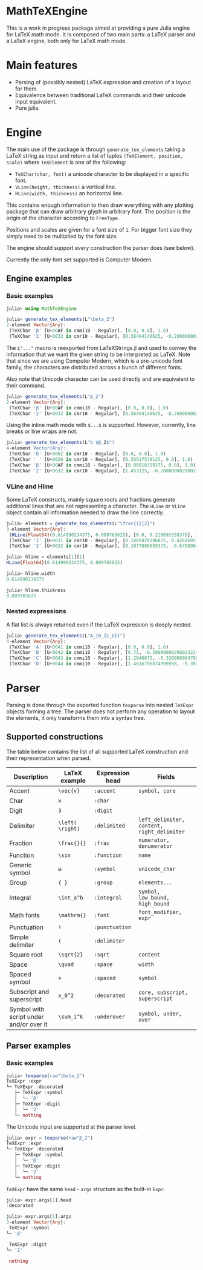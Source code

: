 # MathTeXEngine

This is a work in progress package aimed at providing a pure Julia engine for LaTeX math mode. It is composed of two main parts: a LaTeX parser and a LaTeX engine, both only for LaTeX math mode.

# Main features

- Parsing of (possibly nested) LaTeX expression and creation of a layout for them.
- Equivalence between traditional LaTeX commands and their unicode input equivalent.
- Pure julia.

# Engine

The main use of the package is through `generate_tex_elements` taking a LaTeX string as input and return a list of tuples `(TeXElement, position, scale)` where `TeXElement` is one of the following:

- `TeXChar(char, font)` a unicode character to be displayed in a specific font.
- `VLine(height, thickness)` a vertical line.
- `HLine(width, thickness)` an horizontal line.

This contains enough information to then draw everything with any plotting package that can draw arbitrary glyph in arbitrary font. The position is the origin of the character according to `FreeType`.

Positions and scales are given for a font size of `1`. For bigger font size they simply need to be multiplied by the font size.

The engine should support every construction the parser does (see below).

Currently the only font set supported is Computer Modern.

## Engine examples

### Basic examples

```julia
julia> using MathTeXEngine

julia> generate_tex_elements(L"\beta_2")
2-element Vector{Any}:
 (TeXChar 'β' [U+00AF in cmmi10 - Regular], [0.0, 0.0], 1.0)
 (TeXChar '2' [U+0032 in cmr10 - Regular], [0.56494140625, -0.20000000298023224], 0.6)
```

The `L"..."` macro is reexported from LaTeXStrings.jl and used to convey the information that we want the given string to be interpreted as LaTeX. Note that since we are using Computer Modern, which is a pre-unicode font family, the characters are distributed across a bunch of different fonts.

Also note that Unicode character can be used directly and are equivalent to their command.

```julia
julia> generate_tex_elements(L"β_2")
2-element Vector{Any}:
 (TeXChar 'β' [U+00AF in cmmi10 - Regular], [0.0, 0.0], 1.0)
 (TeXChar '2' [U+0032 in cmr10 - Regular], [0.56494140625, -0.20000000298023224], 0.6)
```

Using the inline math mode with `$...$` is supported. However, currently, line breaks or line wraps are not.

```julia
julia> generate_tex_elements(L"b $β_2$")
4-element Vector{Any}:
 (TeXChar 'b' [U+0062 in cmr10 - Regular], [0.0, 0.0], 1.0)
 (TeXChar ' ' [U+0020 in cmr10 - Regular], [0.55517578125, 0.0], 1.0)
 (TeXChar 'β' [U+00AF in cmmi10 - Regular], [0.88818359375, 0.0], 1.0)
 (TeXChar '2' [U+0032 in cmr10 - Regular], [1.453125, -0.20000000298023224], 0.6)
```

### VLine and Hline

Some LaTeX constructs, mainly square roots and fractions generate additional lines that are not representing a character. The `HLine` or `VLine` object contain all information needed to draw the line correctly.

```julia
julia> elements = generate_tex_elements(L"\frac{1}{2}")
3-element Vector{Any}:
 (HLine{Float64}(0.614990234375, 0.009765625), [0.0, 0.210693359375], 1.0)
 (TeXChar '1' [U+0031 in cmr10 - Regular], [0.1405029296875, 0.42626953125], 1.0)
 (TeXChar '2' [U+0032 in cmr10 - Regular], [0.1077880859375, -0.6708984375], 1.0)

julia> hline = elements[1][1]
HLine{Float64}(0.614990234375, 0.009765625)

julia> hline.width
0.614990234375

julia> hline.thickness
0.009765625
```

### Nested expressions

A flat list is always returned even if the LaTeX expression is deeply nested.

```julia
julia> generate_tex_elements(L"A_{B_{C_D}}")
4-element Vector{Any}:
 (TeXChar 'A' [U+0041 in cmmi10 - Regular], [0.0, 0.0], 1.0)
 (TeXChar 'B' [U+0042 in cmmi10 - Regular], [0.75, -0.20000000298023224], 0.6)
 (TeXChar 'C' [U+0043 in cmmi10 - Regular], [1.2046875, -0.3200000047683716], 0.36)
 (TeXChar 'D' [U+0044 in cmmi10 - Regular], [1.4616796874999998, -0.3920000058412552], 0.216)
```


# Parser

Parsing is done through the exported function `texparse` into nested `TeXExpr` objects forming a tree. The parser does not perform any operation to layout the elements, it only transforms them into a syntax tree.

## Supported constructions

The table below contains the list of all supported LaTeX construction and their representation when parsed.

| Description | LaTeX example | Expression head | Fields |
|--|--|--|--|
| Accent | `\vec{v}` | `:accent` | `symbol, core` |
| Char | `x` | `:char` |
| Digit | `3` | `:digit` |
| Delimiter | `\left( \right)` | `:delimited` | `left_delimiter, content, right_delimiter` |
| Fraction | `\frac{}{}` | `:frac` | `numerator, denumerator` |
| Function | `\sin` | `:function` | `name` |
| Generic symbol | `ω` | `:symbol` | `unicode_char` |
| Group | `{ }` | `:group` | `elements...` |
| Integral | `\int_a^b` | `:integral` | `symbol, low_bound, high_bound` |
| Math fonts | `\mathrm{}` | `:font` | `font_modifier, expr` |
| Punctuation | `!` | `:punctuation` |
| Simple delimiter | `(` | `:delimiter` |
| Square root | `\sqrt{2}` | `:sqrt` | `content` |
| Space | `\quad` | `:space` | `width` |
| Spaced symbol | `+` | `:spaced` | `symbol` |
| Subscript and superscript | `x_0^2` | `:decorated` | `core, subscript, superscript` |
| Symbol with script under and/or over it | `\sum_i^k` | `:underover` | `symbol, under, over` |

## Parser examples

### Basic examples

```julia
julia> texparse(raw"\beta_2")
TeXExpr :expr        
└─ TeXExpr :decorated
   ├─ TeXExpr :symbol
   │  └─ 'β'
   ├─ TeXExpr :digit
   │  └─ '2'
   └─ nothing
```

The Unicode input are supported at the parser level.

```julia
julia> expr = texparse(raw"β_2")
TeXExpr :expr
└─ TeXExpr :decorated
   ├─ TeXExpr :symbol
   │  └─ 'β'
   ├─ TeXExpr :digit
   │  └─ '2'
   └─ nothing
```

`TeXExpr` have the same `head` - `args` structure as the built-in `Expr`.

```julia
julia> expr.args[1].head
:decorated

julia> expr.args[1].args
3-element Vector{Any}:
 TeXExpr :symbol
└─ 'β'

 TeXExpr :digit
└─ '2'

 nothing
```